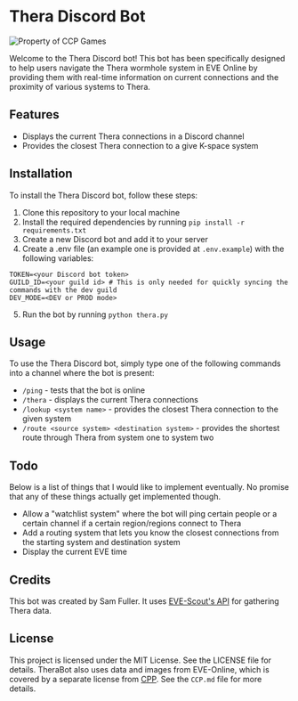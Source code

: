 # Thera Discord Bot

![Property of CCP Games](https://images.ctfassets.net/7lhcm73ukv5p/1rS96YuV4c29hjKlMM0YYa/873b64b4d5340d6f5ace1a3294c9d00a/ThumbClean.jpg?w=850&fm=jpg&fl=progressive&q=75)

Welcome to the Thera Discord bot! This bot has been specifically designed to help users navigate the Thera wormhole system in EVE Online by providing them with real-time information on current connections and the proximity of various systems to Thera.

## Features

  - Displays the current Thera connections in a Discord channel
  - Provides the closest Thera connection to a give K-space system

## Installation

To install the Thera Discord bot, follow these steps:

1. Clone this repository to your local machine
2. Install the required dependencies by running `pip install -r requirements.txt`
3. Create a new Discord bot and add it to your server
4. Create a .env file (an example one is provided at `.env.example`) with the following variables:

```Dotenv
TOKEN=<your Discord bot token>
GUILD_ID=<your guild id> # This is only needed for quickly syncing the commands with the dev guild
DEV_MODE=<DEV or PROD mode>
```

5. Run the bot by running `python thera.py`

## Usage

To use the Thera Discord bot, simply type one of the following commands into a channel where the bot is present:

  - `/ping` - tests that the bot is online
  - `/thera` - displays the current Thera connections
  - `/lookup <system name>` - provides the closest Thera connection to the given system
  - `/route <source system> <destination system>` - provides the shortest route through Thera from system one to system two

## Todo

Below is a list of things that I would like to implement eventually. No promise that any of these things actually get implemented though.

  - Allow a "watchlist system" where the bot will ping certain people or a certain channel if a certain region/regions connect to Thera
  - Add a routing system that lets you know the closest connections from the starting system and destination system
  - Display the current EVE time

## Credits

This bot was created by Sam Fuller. It uses [EVE-Scout's API](https://www.eve-scout.com/) for gathering Thera data.

## License

This project is licensed under the MIT License. See the LICENSE file for details. TheraBot also uses data and images from EVE-Online, which is covered by a separate license from [CPP](https://www.ccpgames.com/). See the `CCP.md` file for more details.
